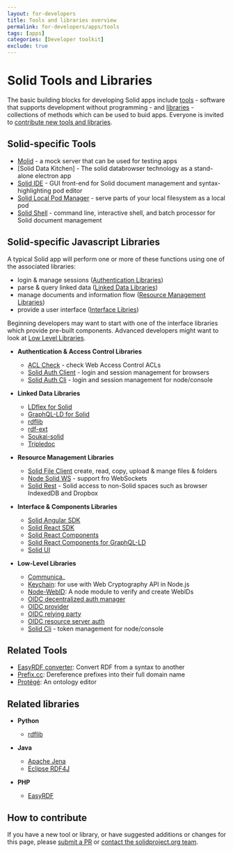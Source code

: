 ```yaml
---
layout: for-developers
title: Tools and libraries overview
permalink: for-developers/apps/tools
tags: [apps]
categories: [Developer toolkit]
exclude: true
---
```


# Solid Tools and Libraries

The basic building blocks for developing Solid apps include [tools](#tools) - software that supports development without programming - and [libraries](#libraries) - collections of methods which can be used to buid apps.  Everyone is invited to [contribute new tools and libraries](#contribute).

## <a name="tools">Solid-specific Tools</a>
  * [Molid](https://www.npmjs.com/package/molid) - a mock server that can be used for testing apps
  * [Solid Data Kitchen] - The solid databrowser technology as a stand-alone electron app
  * [Solid IDE](https://github.com/jeff-zucker/solid-file-client) - GUI front-end for Solid document management and syntax-highlighting pod editor
  * [Solid Local Pod Manager](https://github.com/otto-aa/solid-local-pod-manager) - serve parts of your local filesystem as a local pod
  * [Solid Shell](https://github.com/jeff-zucker/solid-shell) - command line, interactive shell, and batch processor for Solid document management

## <a name="libraries">Solid-specific Javascript Libraries</a>

A typical Solid app will perform one or more of these functions using one of the associated libraries:

* login & manage sessions ([Authentication Libraries](#authentication))
* parse & query linked data  ([Linked Data Libraries](#linked_data))
* manage documents and information flow ([Resource Management Libraries](#resource))
* provide a user interface ([Interface Libries](#interface))

Beginning developers may want to start with one of the interface libraries which provide pre-built components.  Advanced developers might want to look at [Low Level Libraries](#low_level).

  * <a name="authentication">**Authentication & Access Control Libraries**</a>
     * [ACL Check](https://github.com/solid/acl-check) - check Web Access Control ACLs
     * [Solid Auth Client](https://github.com/solid/solid-auth-client) - login and session management for browsers
     * [Solid Auth Cli](https://github.com/jeff-zucker/solid-auth-cli) - login and session management for node/console

  * <a name="linked_data">**Linked Data Libraries**</a>
     * [LDflex for Solid](https://github.com/solid/query-ldflex)
     * [GraphQL-LD for Solid](https://github.com/rubensworks/graphql-ld-comunica-solid.js)
     * [rdflib](https://github.com/linkeddata/rdflib.js/)
     * [rdf-ext](https://github.com/rdf-ext/rdf-ext)
     * [Soukai-solid](https://github.com/NoelDeMartin/soukai-solid)
     * [Tripledoc](https://vincenttunru.gitlab.io/tripledoc/)

  * <a name="resource">**Resource  Management Libraries**</a>
     * [Solid File Client](https://github.com/jeff-zucker/solid-file-client) create, read, copy, upload & mange files & folders
     * [Node Solid WS](https://github.com/solid/node-solid-ws) - support fro WebSockets
     * [Solid Rest](https://github.com/jeff-zucker/solid-rest) - Solid access to non-Solid spaces such as browser IndexedDB and Dropbox

  * <a name="interface">**Interface & Components Libraries**</a>
     * [Solid Angular SDK](https://github.com/inrupt/generator-solid-angular)
     * [Solid React SDK](https://github.com/inrupt/solid-react-sdk)
     * [Solid React Components](https://github.com/solid/react-components)
     * [Solid React Components for GraphQL-LD](https://github.com/rubensworks/solid-react-graphql-ld.js)
     * [Solid UI](https://github.com/solid/solid-ui)

  * <a name="low_level">**Low-Level Libraries**</a>

     * [Communica](https://github.com/comunica/comunica)_
     * [Keychain](https://github.com/solid/keychain): for use with Web Cryptography API in Node.js
     * [Node-WebID](https://github.com/linkeddata/node-webid): A node module to verify and create WebIDs
     * [OIDC decentralized auth manager](https://github.com/solid/oidc-auth-manager)
     * [OIDC provider](https://github.com/solid/oidc-op)
     * [OIDC relying party](https://github.com/solid/oidc-rp)
     * [OIDC resource server auth](https://github.com/solid/oidc-rs)
     * [Solid Cli](https://github.com/solid/solid-cli) - token management for node/console

## Related Tools
  * [EasyRDF converter](http://www.easyrdf.org/converter): Convert RDF from a syntax to another
  *  [Prefix.cc](http://prefix.cc): Dereference prefixes into their full domain name
  * [Protégé](https://protege.stanford.edu): An ontology editor

## Related libraries

  * **Python**

     * [rdflib](https://rdflib.readthedocs.io/en/stable/)

  * **Java**

     * [Apache Jena](https://jena.apache.org/)
     * [Eclipse RDF4J](https://rdf4j.eclipse.org/)

  * **PHP**

     * [EasyRDF](http://www.easyrdf.org/)

## <a name="contribute">How to contribute</a>

If you have a new tool or library, or have suggested additions or changes for this page, please [submit a PR](https://github.com/solid/solidproject.org/tree/staging/_posts/for-developers/apps/tools) or [contact the solidproject.org team](mailto:contact@solidproject.org). 

<!-- below here, notes for later -->

<!-- AUTHOR INFO
Solid-Auth-Client
  Daniel Friedman <dfriedman58@gmail.com>
  Ruben Verborgh  <ruben@verborgh.org>
Solid-Auth-Cli
  Jeff Zucker <dubzed@gmail.com>
Solid-Cli
  Ruben Verborgh  <ruben@verborgh.org>
-->

<!-- 
Libraries we want to keep track of, but are not completely up-to-date

- solid/jose

Deprecated/not maintainted: 
- [OIDC auth client for Web browsers](https://github.com/solid/oidc-web) deprecated by dmitri
- solid/solid-auth-oidc
- solid/solid-auth-tls
- https://github.com/solid/solid-multi-rp-client
- https://github.com/solid/solid-permissions
- https://github.com/solid/solid-tpf
- https://github.com/solid/solid-web-client
- https://github.com/solid/wac-allow
-->
